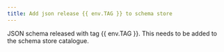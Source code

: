 ```yaml
---
title: Add json release {{ env.TAG }} to schema store
---
```

JSON schema released with tag {{ env.TAG }}. 
This needs to be added to the schema store catalogue.